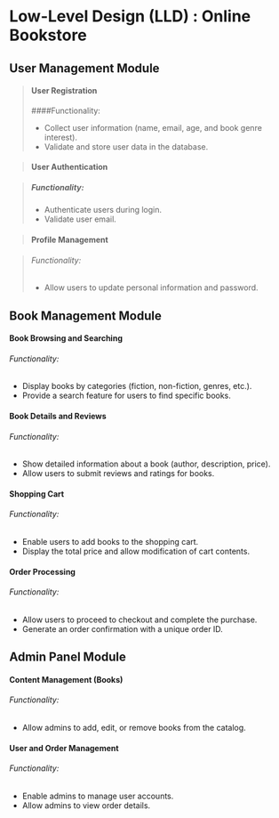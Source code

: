 # Low-Level Design (LLD) : Online Bookstore
## User Management Module
> #### User Registration
> ####Functionality:
> - Collect user information (name, email, age, and book genre interest).
> - Validate and store user data in the database.

> #### User Authentication

> ##### Functionality:
> - Authenticate users during login.
> - Validate user email.

> #### Profile Management

> ###### Functionality:
> - Allow users to update personal information and password.

## Book Management Module

#### Book Browsing and Searching

###### Functionality:
- Display books by categories (fiction, non-fiction, genres, etc.).
- Provide a search feature for users to find specific books.

#### Book Details and Reviews

###### Functionality:
- Show detailed information about a book (author, description, price).
- Allow users to submit reviews and ratings for books.

#### Shopping Cart

###### Functionality:
- Enable users to add books to the shopping cart.
- Display the total price and allow modification of cart contents.

#### Order Processing

###### Functionality:
- Allow users to proceed to checkout and complete the purchase.
- Generate an order confirmation with a unique order ID.

## Admin Panel Module

#### Content Management (Books)

###### Functionality:
- Allow admins to add, edit, or remove books from the catalog.

#### User and Order Management

###### Functionality:
- Enable admins to manage user accounts.
- Allow admins to view order details.
